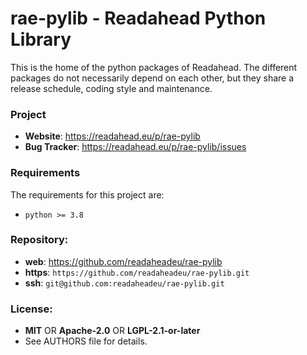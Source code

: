 # rae-pylib - Readahead Python Library

This is the home of the python packages of Readahead. The different packages do
not necessarily depend on each other, but they share a release schedule, coding
style and maintenance.

### Project

 * **Website**: <https://readahead.eu/p/rae-pylib>
 * **Bug Tracker**: <https://readahead.eu/p/rae-pylib/issues>

### Requirements

The requirements for this project are:

 * `python >= 3.8`

### Repository:

 - **web**:   <https://github.com/readaheadeu/rae-pylib>
 - **https**: `https://github.com/readaheadeu/rae-pylib.git`
 - **ssh**:   `git@github.com:readaheadeu/rae-pylib.git`

### License:

 - **MIT** OR **Apache-2.0** OR **LGPL-2.1-or-later**
 - See AUTHORS file for details.
